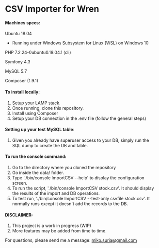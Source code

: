 
# CSV Importer for Wren

#### Machines specs:

Ubuntu 18.04
- Running under Windows Subsystem for Linux (WSL) on Windows 10

PHP 7.2.24-0ubuntu0.18.04.1 (cli)

Symfony 4.3

MySQL 5.7

Composer (1.9.1)

#### To install locally:

1. Setup your LAMP stack.
2. Once running, clone this repository.
3. Install using Composer
4. Setup your DB connection in the .env file (follow the general steps)

#### Setting up your test MySQL table:

1. Given you already have superuser access to your DB, simply run the SQL dump to create the DB and table.

#### To run the console command:

1. Go to the directory where you cloned the repository
2. Go inside the data/ folder.
3. Type './bin/console ImportCSV --help' to display the configuration screen.
4. To run the script, './bin/console ImportCSV stock.csv'. It should display the results of the import and DB operations.
5. To test run, './bin/console ImportCSV --test-only csvfile stock.csv'. It normally runs except it doesn't add the records to the DB.

#### DISCLAIMER:

1. This project is a work in progress (WIP)
2. More features may be added from time to time.

For questions, please send me a message: miko.suria@gmail.com 
